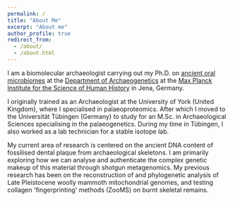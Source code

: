 ```yaml
---
permalink: /
title: "About Me"
excerpt: "About me"
author_profile: true
redirect_from:
  - /about/
  - /about.html
---
```


I am a biomolecular archaeologist carrying out my Ph.D. on [ancient oral microbiomes](http://www.shh.mpg.de/348251/Evolution-and-Ecology-of-the-Human-Oral-Microbiome) at the [Department of Archaeogenetics](http://www.shh.mpg.de/28671/research_outline) at the [Max Planck Institute for the Science of Human History](http://www.shh.mpg.de/en) in Jena, Germany.

I originally trained as an Archaeologist at the University of York (United Kingdom), where I specialised in palaeoproteomics. After which I moved to the Universität Tübingen (Germany) to study for an M.Sc. in Archaeological Sciences specialising in the palaeogenetics. During my time in Tübingen, I also worked as a lab technician for a stable isotope lab.

My current area of research is centered on the ancient DNA content of fossilised dental plaque from archaeological skeletons. I am primarily exploring how we can analyse and authenticate the complex genetic makeup of this material through shotgun metagenomics. My previous research has been on the reconstruction of and phylogenetic analysis of Late Pleistocene woolly mammoth mitochondrial genomes, and testing collagen 'fingerprinting' methods (ZooMS) on burnt skeletal remains.
